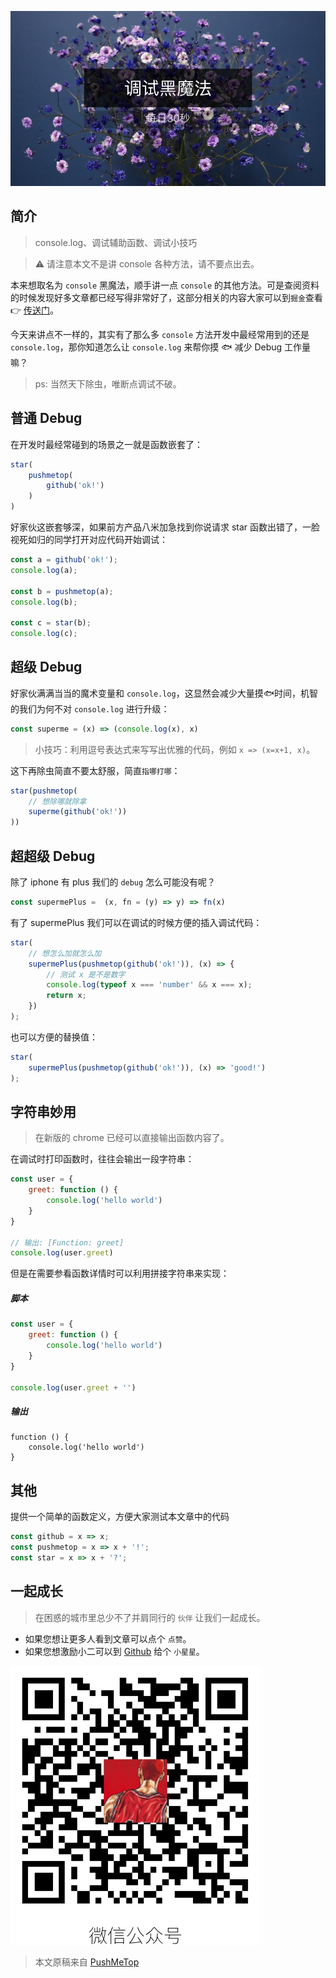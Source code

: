 <!-- # 调试黑魔法 -->

![封面](https://raw.githubusercontent.com/pushmetop/resource/master/30-seconds-for-everyday/super-console/poster.png)

## 简介

> console.log、调试辅助函数、调试小技巧

> ⚠️ 请注意本文不是讲 console 各种方法，请不要点出去。

本来想取名为 `console` 黑魔法，顺手讲一点 `console` 的其他方法。可是查阅资料的时候发现好多文章都已经写得非常好了，这部分相关的内容大家可以到`掘金`查看 👉 [传送门](https://juejin.im/search?query=console&type=all)。

今天来讲点不一样的，其实有了那么多 `console` 方法开发中最经常用到的还是 `console.log`，那你知道怎么让 `console.log` 来帮你摸 🐟 减少 Debug 工作量嘛？

> ps: 当然天下除虫，唯断点调试不破。

## 普通 Debug

在开发时最经常碰到的场景之一就是函数嵌套了：

```javascript
star(
    pushmetop(
        github('ok!')
    )
)
```

好家伙这嵌套够深，如果前方产品八米加急找到你说请求 star 函数出错了，一脸视死如归的同学打开对应代码开始调试：

```javascript
const a = github('ok!');
console.log(a);

const b = pushmetop(a);
console.log(b);

const c = star(b);
console.log(c);
```

## 超级 Debug

好家伙满满当当的魔术变量和 `console.log`，这显然会减少大量摸🐟时间，机智的我们为何不对 `console.log` 进行升级：

```javascript
const superme = (x) => (console.log(x), x)
```

> 小技巧：利用逗号表达式来写写出优雅的代码，例如 `x => (x=x+1, x)`。

这下再除虫简直不要太舒服，简直`指哪打哪`：

```javascript
star(pushmetop(
    // 想除哪就除拿
    superme(github('ok!'))
))
```

## 超超级 Debug

除了 iphone 有 plus 我们的 `debug` 怎么可能没有呢？

```javascript
const supermePlus =  (x, fn = (y) => y) => fn(x)
```

有了 supermePlus 我们可以在调试的时候方便的插入调试代码：

```javascript
star(
    // 想怎么加就怎么加
    supermePlus(pushmetop(github('ok!')), (x) => {
        // 测试 x 是不是数字
        console.log(typeof x === 'number' && x === x);
        return x;
    })
);
```

也可以方便的替换值：

```javascript
star(
    supermePlus(pushmetop(github('ok!')), (x) => 'good!')
);
```

## 字符串妙用

> 在新版的 chrome 已经可以直接输出函数内容了。

在调试时打印函数时，往往会输出一段字符串：

```javascript
const user = {
    greet: function () {
        console.log('hello world')
    }
}

// 输出: [Function: greet]
console.log(user.greet)
```

但是在需要参看函数详情时可以利用拼接字符串来实现：

##### 脚本

```javascript
const user = {
    greet: function () {
        console.log('hello world')
    }
}

console.log(user.greet + '')
```

##### 输出

```
function () {
    console.log('hello world')
}
```

## 其他

提供一个简单的函数定义，方便大家测试本文章中的代码

```javascript
const github = x => x;
const pushmetop = x => x + '!';
const star = x => x + '?';
```

## 一起成长

> 在困惑的城市里总少不了并肩同行的 `伙伴` 让我们一起成长。

* 如果您想让更多人看到文章可以点个 `点赞`。
* 如果您想激励小二可以到 [Github](https://github.com/pushmetop/30-seconds-for-everyday) 给个 `小星星`。

![微信公众号](https://raw.githubusercontent.com/pushmetop/resource/master/donate/pushmetop.png)

> 本文原稿来自 [PushMeTop](https://github.com/pushmetop)